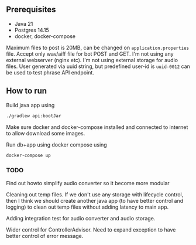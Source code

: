 ## Prerequisites

- Java 21
- Postgres 14.15
- docker, docker-compose

Maximum files to post is 20MB, can be changed on `application.properties` file.
Accept only wav/aiff file for bot POST and GET.
I'm not using any external webserver (nginx etc).
I'm not using external storage for audio files.
User generated via uuid string, but predefined user-id is `uuid-0012` can be used to test phrase API endpoint.

## How to run

Build java app using

```bash
./gradlew api:bootJar
```

Make sure docker and docker-compose installed and connected to internet to allow download some images.

Run db+app using docker compose using

```bash
docker-compose up
```

### TODO
Find out howto simplify audio converter so it become more modular

Cleaning out temp files. If we don't use any storage with lifecycle control,
then I think we should create another java app (to have better control and logging)
to clean out temp files without adding latency to main app.

Adding integration test for audio converter and audio storage.

Wider control for ControllerAdvisor. Need to expand exception to have better control of error message.